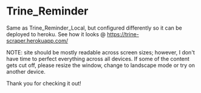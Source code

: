 # Trine_Reminder

Same as Trine_Reminder_Local, but configured differently so it can be deployed to heroku. See how it looks @ https://trine-scraper.herokuapp.com/


NOTE: site should be mostly readable across screen sizes; however, I don't have time to perfect everything across all devices. If some of the content gets cut off, please resize the window, change to landscape mode or try on another device.

Thank you for checking it out!
